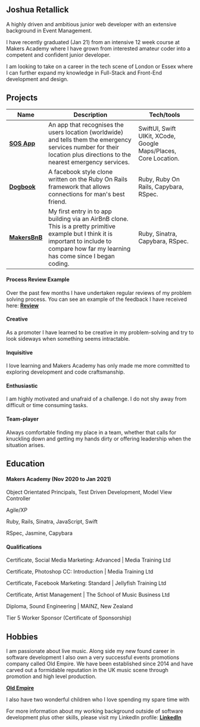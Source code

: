 ## Joshua Retallick

A highly driven and ambitious junior web developer with an extensive background in Event Management.

I have recently graduated (Jan 21) from an intensive 12 week course at Makers Academy where I have grown from interested amateur coder into a competent and confident junior developer.

I am looking to take on a career in the tech scene of London or Essex where I can further expand my knowledge in Full-Stack and Front-End development and design.

## Projects

| Name                         | Description       | Tech/tools        |
| ---------------------------- | ----------------- | ----------------- |
| **[SOS App](https://github.com/joshuaretallick/SOS-Test)**            | An app that recognises the users location (worldwide) and tells them the emergency services number for their location plus directions to the nearest emergency services. | SwiftUI, Swift UIKit, XCode, Google Maps/Places, Core Location. |
| **[Dogbook](https://github.com/joshuaretallick/dogbook)** | A facebook style clone written on the Ruby On Rails framework that allows connections for man's best friend. | Ruby, Ruby On Rails, Capybara, RSpec. |
| **[MakersBnB](https://github.com/joshuaretallick/makersbnb)** | My first entry in to app building via an AirBnB clone.  This is a pretty primitive example but I think it is important to include to compare how far my learning has come since I began coding. | Ruby, Sinatra, Capybara, RSpec. |

#### Process Review Example

Over the past few months I have undertaken regular reviews of my problem solving process. You can see an example of the feedback I have received here: **[Review](https://www.dropbox.com/s/0tdcp531x5ysogz/2021-01-12-Orange%20Pidgeot%2069-feedback.pdf?dl=0)**

#### Creative

As a promoter I have learned to be creative in my problem-solving and try to look sideways when something seems intractable.

#### Inquisitive

I love learning and Makers Academy has only made me more committed to exploring development and code craftsmanship.

#### Enthusiastic

I am highly motivated and unafraid of a challenge. I do not shy away from difficult or time consuming tasks.

#### Team-player

Always comfortable finding my place in a team, whether that calls for knuckling down and getting my hands dirty or offering leadership when the situation arises.

## Education

#### Makers Academy (Nov 2020 to Jan 2021)

Object Orientated Principals, Test Driven Development, Model View Controller

Agile/XP

Ruby, Rails, Sinatra, JavaScript, Swift

RSpec, Jasmine, Capybara


#### Qualifications

Certificate, Social Media Marketing: Advanced | Media Training Ltd

Certificate, Photoshop CC: Introduction | Media Training Ltd

Certificate, Facebook Marketing: Standard | Jellyfish Training Ltd

Certificate, Artist Management | The School of Music Business Ltd

Diploma, Sound Engineering | MAINZ, New Zealand

Tier 5 Worker Sponsor (Certificate of Sponsorship)

## Hobbies

I am passionate about live music. Along side my new found career in software development I also own a very successful events promotions company called Old Empire.  We have been established since 2014 and have carved out a formidable reputation in the UK music scene through promotion and high level production.

**[Old Empire](http://www.old-empire.co.uk/)**

I also have two wonderful children who I love spending my spare time with

For more information about my working background outside of software development plus other skills, please visit my LinkedIn profile: **[LinkedIn](https://www.linkedin.com/in/oldempire/)**
